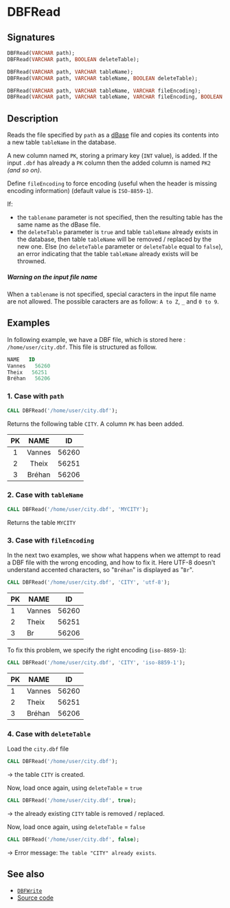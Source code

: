 # DBFRead

## Signatures

```sql
DBFRead(VARCHAR path);
DBFRead(VARCHAR path, BOOLEAN deleteTable);

DBFRead(VARCHAR path, VARCHAR tableName);
DBFRead(VARCHAR path, VARCHAR tableName, BOOLEAN deleteTable);

DBFRead(VARCHAR path, VARCHAR tableName, VARCHAR fileEncoding);
DBFRead(VARCHAR path, VARCHAR tableName, VARCHAR fileEncoding, BOOLEAN deleteTable);
```

## Description

Reads the file specified by `path` as a [dBase][wiki] file and copies its contents into a new table `tableName` in the database.

A new column named `PK`, storing a primary key (`INT` value), is added. If the input `.dbf` has already a `PK` column then the added column is named `PK2` *(and so on)*.

Define `fileEncoding` to force encoding (useful when the header is missing encoding information) (default value is `ISO-8859-1`).

If:

- the `tablename` parameter is not specified, then the resulting table has the same name as the dBase file.
- the `deleteTable` parameter is `true` and table `tableName` already exists in the database, then table `tableName` will be removed / replaced by the new one. Else (no `deleteTable` parameter or `deleteTable` equal to `false`), an error indicating that the table `tableName` already exists will be throwned.

<div class="note">
  <h5>Warning on the input file name</h5>
  <p>When a <code>tablename</code> is not specified, special caracters in the input file name are not allowed. The possible caracters are as follow: <code>A to Z</code>, <code>_</code> and <code>0 to 9</code>.</p>
</div>

## Examples

In following example, we have a DBF file, which is stored here : `/home/user/city.dbf`. This file is structured as follow.

```sql
NAME   ID
Vannes   56260
Theix   56251
Bréhan   56206
```

### 1. Case with `path`

```sql
CALL DBFRead('/home/user/city.dbf');
```

Returns the following table `CITY`. A column `PK` has been added.

| PK |   NAME    |  ID   |
|:--:|:---------:|:-----:|
| 1  | Vannes    | 56260 |
| 2  | Theix     | 56251 |
| 3  | Bréhan | 56206 |

### 2. Case with `tableName`

```sql
CALL DBFRead('/home/user/city.dbf', 'MYCITY');
```

Returns the table `MYCITY`

### 3. Case with `fileEncoding` 

In the next two examples, we show what happens when we attempt to read a DBF file with the wrong encoding, and how to fix it. 
Here UTF-8 doesn't understand accented characters, so "`Bréhan`" is displayed as "`Br`".

```sql
CALL DBFRead('/home/user/city.dbf', 'CITY', 'utf-8');
```

| PK |  NAME  |  ID   |
|----|--------|-------|
| 1  | Vannes | 56260 |
| 2  | Theix  | 56251 |
| 3  | Br     | 56206 |


To fix this problem, we specify the right encoding (`iso-8859-1`):

```sql
CALL DBFRead('/home/user/city.dbf', 'CITY', 'iso-8859-1');
```

| PK |  NAME  |  ID   |
|----|--------|-------|
| 1  | Vannes | 56260 |
| 2  | Theix  | 56251 |
| 3  | Bréhan | 56206 |


### 4. Case with `deleteTable`

Load the `city.dbf` file
```sql
CALL DBFRead('/home/user/city.dbf');
```

&rarr; the table `CITY` is created.

Now, load once again, using `deleteTable` = `true`

```sql
CALL DBFRead('/home/user/city.dbf', true);
```

&rarr; the already existing `CITY` table is removed / replaced.

Now, load once again, using `deleteTable` = `false`

```sql
CALL DBFRead('/home/user/city.dbf', false);
```

&rarr; Error message: `The table "CITY" already exists`.


## See also

* [`DBFWrite`](../DBFWrite)
* <a href="https://github.com/orbisgis/h2gis/blob/master/h2gis-functions/src/main/java/org/h2gis/functions/io/dbf/DBFRead.java" target="_blank">Source code</a>

[wiki]: http://en.wikipedia.org/wiki/DBase
